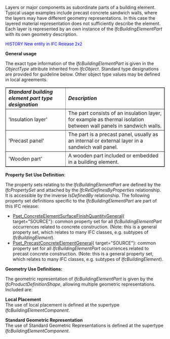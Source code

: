 ﻿Layers or major components as subordinate parts of a building element. Typical usage examples include precast concrete sandwich walls, where the layers may have different geometry representations. In this case the layered material representation does not sufficiently describe the element. Each layer is represented by an own instance of the _IfcBuildingElementPart_ with its own geometry description.

> <font color="#0000ff" size="-1">
HISTORY New entity in IFC
Release 2x2 </font>

**General usage**

The exact type information of the _IfcBuildingElementPart_ is given in the _ObjectType_ attribute inherited from _IfcObject_. Standard type designations are provided for guideline below. Other object type values may be defined in local agreements.

<table border="1">
  <tbody>
    <tr>
      <td><i><b>Standard building element part type
designation</b></i></td>
      <td><i><b>Description</b></i></td>
    </tr>
    <tr>
      <td>'Insulation layer'</td>
      <td>The part consists of an insulation layer, for example
as thermal
isolation between wall panels in sandwich walls. </td>
    </tr>
    <tr>
      <td>'Precast panel'</td>
      <td>The part is a precast panel, usually as an internal or
external
layer in a sandwich wall panel.</td>
    </tr>
    <tr>
      <td>'Wooden part'</td>
      <td>A wooden part included or embedded in a building
element.</td>
    </tr>
  </tbody>
</table>

****Property Set Use Definition****:

The property sets relating to the _IfcBuildingElementPart_ are defined by the _IfcPropertySet_ and attached by the _IfcRelDefinesByProperties_ relationship. It is accessible by the inverse _IsDefinedBy_ relationship. The following property set definitions specific to the _IfcBuildingElementPart_ are part of this IFC release:

* [Pset_ConcreteElementSurfaceFinishQuantityGeneral](../../psd/IfcStructuralElementsDomain/Pset_ConcreteElementSurfaceFinishQuantityGeneral.xml){ target="SOURCE"}: common property set for all _IfcBuildingElementPart_ occurrences related to concrete construction. (Note: this is a general property set, which relates to many IFC classes, e.g. subtypes of _IfcBuildingElement_). 
* [Pset_PrecastConcreteElementGeneral](../../psd/IfcStructuralElementsDomain/Pset_PrecastConcreteElementGeneral.xml){ target="SOURCE"}: common property set for all _IfcBuildingElementPart_ occurrences related to precast concrete construction. (Note: this is a general property set, which relates to many IFC classes, e.g. subtypes of _IfcBuildingElement_). 

**Geometry Use Definitions:**

The geometric representation of _IfcBuildingElementPart_ is given by the _IfcProductDefinitionShape_, allowing multiple geometric representations. Included are:

**Local Placement**  
The use of local placement is defined at the supertype _IfcBuildingElementComponent_.

**Standard Geometric Representation**  
The use of Standard Geometric Representations is defined at the supertype _IfcBuildingElementComponent_.
